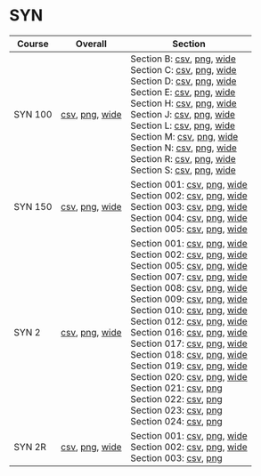 # SYN

| Course | Overall | Section |
| ------ | ------- | ------- |
| SYN 100 | [csv](https://github.com/UCSD-Historical-Enrollment-Data/2023Fall/blob/main/overall/SYN%20100.csv), [png](https://raw.githubusercontent.com/UCSD-Historical-Enrollment-Data/2023Fall/main/plot_overall/SYN%20100.png), [wide](https://raw.githubusercontent.com/UCSD-Historical-Enrollment-Data/2023Fall/main/plot_overall_wide/SYN%20100.png) | Section B: [csv](https://github.com/UCSD-Historical-Enrollment-Data/2023Fall/blob/main/section/SYN%20100_B.csv), [png](https://raw.githubusercontent.com/UCSD-Historical-Enrollment-Data/2023Fall/main/plot_section/SYN%20100_B.png), [wide](https://raw.githubusercontent.com/UCSD-Historical-Enrollment-Data/2023Fall/main/plot_section_wide/SYN%20100_B.png)<br>Section C: [csv](https://github.com/UCSD-Historical-Enrollment-Data/2023Fall/blob/main/section/SYN%20100_C.csv), [png](https://raw.githubusercontent.com/UCSD-Historical-Enrollment-Data/2023Fall/main/plot_section/SYN%20100_C.png), [wide](https://raw.githubusercontent.com/UCSD-Historical-Enrollment-Data/2023Fall/main/plot_section_wide/SYN%20100_C.png)<br>Section D: [csv](https://github.com/UCSD-Historical-Enrollment-Data/2023Fall/blob/main/section/SYN%20100_D.csv), [png](https://raw.githubusercontent.com/UCSD-Historical-Enrollment-Data/2023Fall/main/plot_section/SYN%20100_D.png), [wide](https://raw.githubusercontent.com/UCSD-Historical-Enrollment-Data/2023Fall/main/plot_section_wide/SYN%20100_D.png)<br>Section E: [csv](https://github.com/UCSD-Historical-Enrollment-Data/2023Fall/blob/main/section/SYN%20100_E.csv), [png](https://raw.githubusercontent.com/UCSD-Historical-Enrollment-Data/2023Fall/main/plot_section/SYN%20100_E.png), [wide](https://raw.githubusercontent.com/UCSD-Historical-Enrollment-Data/2023Fall/main/plot_section_wide/SYN%20100_E.png)<br>Section H: [csv](https://github.com/UCSD-Historical-Enrollment-Data/2023Fall/blob/main/section/SYN%20100_H.csv), [png](https://raw.githubusercontent.com/UCSD-Historical-Enrollment-Data/2023Fall/main/plot_section/SYN%20100_H.png), [wide](https://raw.githubusercontent.com/UCSD-Historical-Enrollment-Data/2023Fall/main/plot_section_wide/SYN%20100_H.png)<br>Section J: [csv](https://github.com/UCSD-Historical-Enrollment-Data/2023Fall/blob/main/section/SYN%20100_J.csv), [png](https://raw.githubusercontent.com/UCSD-Historical-Enrollment-Data/2023Fall/main/plot_section/SYN%20100_J.png), [wide](https://raw.githubusercontent.com/UCSD-Historical-Enrollment-Data/2023Fall/main/plot_section_wide/SYN%20100_J.png)<br>Section L: [csv](https://github.com/UCSD-Historical-Enrollment-Data/2023Fall/blob/main/section/SYN%20100_L.csv), [png](https://raw.githubusercontent.com/UCSD-Historical-Enrollment-Data/2023Fall/main/plot_section/SYN%20100_L.png), [wide](https://raw.githubusercontent.com/UCSD-Historical-Enrollment-Data/2023Fall/main/plot_section_wide/SYN%20100_L.png)<br>Section M: [csv](https://github.com/UCSD-Historical-Enrollment-Data/2023Fall/blob/main/section/SYN%20100_M.csv), [png](https://raw.githubusercontent.com/UCSD-Historical-Enrollment-Data/2023Fall/main/plot_section/SYN%20100_M.png), [wide](https://raw.githubusercontent.com/UCSD-Historical-Enrollment-Data/2023Fall/main/plot_section_wide/SYN%20100_M.png)<br>Section N: [csv](https://github.com/UCSD-Historical-Enrollment-Data/2023Fall/blob/main/section/SYN%20100_N.csv), [png](https://raw.githubusercontent.com/UCSD-Historical-Enrollment-Data/2023Fall/main/plot_section/SYN%20100_N.png), [wide](https://raw.githubusercontent.com/UCSD-Historical-Enrollment-Data/2023Fall/main/plot_section_wide/SYN%20100_N.png)<br>Section R: [csv](https://github.com/UCSD-Historical-Enrollment-Data/2023Fall/blob/main/section/SYN%20100_R.csv), [png](https://raw.githubusercontent.com/UCSD-Historical-Enrollment-Data/2023Fall/main/plot_section/SYN%20100_R.png), [wide](https://raw.githubusercontent.com/UCSD-Historical-Enrollment-Data/2023Fall/main/plot_section_wide/SYN%20100_R.png)<br>Section S: [csv](https://github.com/UCSD-Historical-Enrollment-Data/2023Fall/blob/main/section/SYN%20100_S.csv), [png](https://raw.githubusercontent.com/UCSD-Historical-Enrollment-Data/2023Fall/main/plot_section/SYN%20100_S.png), [wide](https://raw.githubusercontent.com/UCSD-Historical-Enrollment-Data/2023Fall/main/plot_section_wide/SYN%20100_S.png) |
| SYN 150 | [csv](https://github.com/UCSD-Historical-Enrollment-Data/2023Fall/blob/main/overall/SYN%20150.csv), [png](https://raw.githubusercontent.com/UCSD-Historical-Enrollment-Data/2023Fall/main/plot_overall/SYN%20150.png), [wide](https://raw.githubusercontent.com/UCSD-Historical-Enrollment-Data/2023Fall/main/plot_overall_wide/SYN%20150.png) | Section 001: [csv](https://github.com/UCSD-Historical-Enrollment-Data/2023Fall/blob/main/section/SYN%20150_001.csv), [png](https://raw.githubusercontent.com/UCSD-Historical-Enrollment-Data/2023Fall/main/plot_section/SYN%20150_001.png), [wide](https://raw.githubusercontent.com/UCSD-Historical-Enrollment-Data/2023Fall/main/plot_section_wide/SYN%20150_001.png)<br>Section 002: [csv](https://github.com/UCSD-Historical-Enrollment-Data/2023Fall/blob/main/section/SYN%20150_002.csv), [png](https://raw.githubusercontent.com/UCSD-Historical-Enrollment-Data/2023Fall/main/plot_section/SYN%20150_002.png), [wide](https://raw.githubusercontent.com/UCSD-Historical-Enrollment-Data/2023Fall/main/plot_section_wide/SYN%20150_002.png)<br>Section 003: [csv](https://github.com/UCSD-Historical-Enrollment-Data/2023Fall/blob/main/section/SYN%20150_003.csv), [png](https://raw.githubusercontent.com/UCSD-Historical-Enrollment-Data/2023Fall/main/plot_section/SYN%20150_003.png), [wide](https://raw.githubusercontent.com/UCSD-Historical-Enrollment-Data/2023Fall/main/plot_section_wide/SYN%20150_003.png)<br>Section 004: [csv](https://github.com/UCSD-Historical-Enrollment-Data/2023Fall/blob/main/section/SYN%20150_004.csv), [png](https://raw.githubusercontent.com/UCSD-Historical-Enrollment-Data/2023Fall/main/plot_section/SYN%20150_004.png), [wide](https://raw.githubusercontent.com/UCSD-Historical-Enrollment-Data/2023Fall/main/plot_section_wide/SYN%20150_004.png)<br>Section 005: [csv](https://github.com/UCSD-Historical-Enrollment-Data/2023Fall/blob/main/section/SYN%20150_005.csv), [png](https://raw.githubusercontent.com/UCSD-Historical-Enrollment-Data/2023Fall/main/plot_section/SYN%20150_005.png), [wide](https://raw.githubusercontent.com/UCSD-Historical-Enrollment-Data/2023Fall/main/plot_section_wide/SYN%20150_005.png) |
| SYN 2 | [csv](https://github.com/UCSD-Historical-Enrollment-Data/2023Fall/blob/main/overall/SYN%202.csv), [png](https://raw.githubusercontent.com/UCSD-Historical-Enrollment-Data/2023Fall/main/plot_overall/SYN%202.png), [wide](https://raw.githubusercontent.com/UCSD-Historical-Enrollment-Data/2023Fall/main/plot_overall_wide/SYN%202.png) | Section 001: [csv](https://github.com/UCSD-Historical-Enrollment-Data/2023Fall/blob/main/section/SYN%202_001.csv), [png](https://raw.githubusercontent.com/UCSD-Historical-Enrollment-Data/2023Fall/main/plot_section/SYN%202_001.png), [wide](https://raw.githubusercontent.com/UCSD-Historical-Enrollment-Data/2023Fall/main/plot_section_wide/SYN%202_001.png)<br>Section 002: [csv](https://github.com/UCSD-Historical-Enrollment-Data/2023Fall/blob/main/section/SYN%202_002.csv), [png](https://raw.githubusercontent.com/UCSD-Historical-Enrollment-Data/2023Fall/main/plot_section/SYN%202_002.png), [wide](https://raw.githubusercontent.com/UCSD-Historical-Enrollment-Data/2023Fall/main/plot_section_wide/SYN%202_002.png)<br>Section 005: [csv](https://github.com/UCSD-Historical-Enrollment-Data/2023Fall/blob/main/section/SYN%202_005.csv), [png](https://raw.githubusercontent.com/UCSD-Historical-Enrollment-Data/2023Fall/main/plot_section/SYN%202_005.png), [wide](https://raw.githubusercontent.com/UCSD-Historical-Enrollment-Data/2023Fall/main/plot_section_wide/SYN%202_005.png)<br>Section 007: [csv](https://github.com/UCSD-Historical-Enrollment-Data/2023Fall/blob/main/section/SYN%202_007.csv), [png](https://raw.githubusercontent.com/UCSD-Historical-Enrollment-Data/2023Fall/main/plot_section/SYN%202_007.png), [wide](https://raw.githubusercontent.com/UCSD-Historical-Enrollment-Data/2023Fall/main/plot_section_wide/SYN%202_007.png)<br>Section 008: [csv](https://github.com/UCSD-Historical-Enrollment-Data/2023Fall/blob/main/section/SYN%202_008.csv), [png](https://raw.githubusercontent.com/UCSD-Historical-Enrollment-Data/2023Fall/main/plot_section/SYN%202_008.png), [wide](https://raw.githubusercontent.com/UCSD-Historical-Enrollment-Data/2023Fall/main/plot_section_wide/SYN%202_008.png)<br>Section 009: [csv](https://github.com/UCSD-Historical-Enrollment-Data/2023Fall/blob/main/section/SYN%202_009.csv), [png](https://raw.githubusercontent.com/UCSD-Historical-Enrollment-Data/2023Fall/main/plot_section/SYN%202_009.png), [wide](https://raw.githubusercontent.com/UCSD-Historical-Enrollment-Data/2023Fall/main/plot_section_wide/SYN%202_009.png)<br>Section 010: [csv](https://github.com/UCSD-Historical-Enrollment-Data/2023Fall/blob/main/section/SYN%202_010.csv), [png](https://raw.githubusercontent.com/UCSD-Historical-Enrollment-Data/2023Fall/main/plot_section/SYN%202_010.png), [wide](https://raw.githubusercontent.com/UCSD-Historical-Enrollment-Data/2023Fall/main/plot_section_wide/SYN%202_010.png)<br>Section 012: [csv](https://github.com/UCSD-Historical-Enrollment-Data/2023Fall/blob/main/section/SYN%202_012.csv), [png](https://raw.githubusercontent.com/UCSD-Historical-Enrollment-Data/2023Fall/main/plot_section/SYN%202_012.png), [wide](https://raw.githubusercontent.com/UCSD-Historical-Enrollment-Data/2023Fall/main/plot_section_wide/SYN%202_012.png)<br>Section 016: [csv](https://github.com/UCSD-Historical-Enrollment-Data/2023Fall/blob/main/section/SYN%202_016.csv), [png](https://raw.githubusercontent.com/UCSD-Historical-Enrollment-Data/2023Fall/main/plot_section/SYN%202_016.png), [wide](https://raw.githubusercontent.com/UCSD-Historical-Enrollment-Data/2023Fall/main/plot_section_wide/SYN%202_016.png)<br>Section 017: [csv](https://github.com/UCSD-Historical-Enrollment-Data/2023Fall/blob/main/section/SYN%202_017.csv), [png](https://raw.githubusercontent.com/UCSD-Historical-Enrollment-Data/2023Fall/main/plot_section/SYN%202_017.png), [wide](https://raw.githubusercontent.com/UCSD-Historical-Enrollment-Data/2023Fall/main/plot_section_wide/SYN%202_017.png)<br>Section 018: [csv](https://github.com/UCSD-Historical-Enrollment-Data/2023Fall/blob/main/section/SYN%202_018.csv), [png](https://raw.githubusercontent.com/UCSD-Historical-Enrollment-Data/2023Fall/main/plot_section/SYN%202_018.png), [wide](https://raw.githubusercontent.com/UCSD-Historical-Enrollment-Data/2023Fall/main/plot_section_wide/SYN%202_018.png)<br>Section 019: [csv](https://github.com/UCSD-Historical-Enrollment-Data/2023Fall/blob/main/section/SYN%202_019.csv), [png](https://raw.githubusercontent.com/UCSD-Historical-Enrollment-Data/2023Fall/main/plot_section/SYN%202_019.png), [wide](https://raw.githubusercontent.com/UCSD-Historical-Enrollment-Data/2023Fall/main/plot_section_wide/SYN%202_019.png)<br>Section 020: [csv](https://github.com/UCSD-Historical-Enrollment-Data/2023Fall/blob/main/section/SYN%202_020.csv), [png](https://raw.githubusercontent.com/UCSD-Historical-Enrollment-Data/2023Fall/main/plot_section/SYN%202_020.png), [wide](https://raw.githubusercontent.com/UCSD-Historical-Enrollment-Data/2023Fall/main/plot_section_wide/SYN%202_020.png)<br>Section 021: [csv](https://github.com/UCSD-Historical-Enrollment-Data/2023Fall/blob/main/section/SYN%202_021.csv), [png](https://raw.githubusercontent.com/UCSD-Historical-Enrollment-Data/2023Fall/main/plot_section/SYN%202_021.png)<br>Section 022: [csv](https://github.com/UCSD-Historical-Enrollment-Data/2023Fall/blob/main/section/SYN%202_022.csv), [png](https://raw.githubusercontent.com/UCSD-Historical-Enrollment-Data/2023Fall/main/plot_section/SYN%202_022.png)<br>Section 023: [csv](https://github.com/UCSD-Historical-Enrollment-Data/2023Fall/blob/main/section/SYN%202_023.csv), [png](https://raw.githubusercontent.com/UCSD-Historical-Enrollment-Data/2023Fall/main/plot_section/SYN%202_023.png)<br>Section 024: [csv](https://github.com/UCSD-Historical-Enrollment-Data/2023Fall/blob/main/section/SYN%202_024.csv), [png](https://raw.githubusercontent.com/UCSD-Historical-Enrollment-Data/2023Fall/main/plot_section/SYN%202_024.png) |
| SYN 2R | [csv](https://github.com/UCSD-Historical-Enrollment-Data/2023Fall/blob/main/overall/SYN%202R.csv), [png](https://raw.githubusercontent.com/UCSD-Historical-Enrollment-Data/2023Fall/main/plot_overall/SYN%202R.png), [wide](https://raw.githubusercontent.com/UCSD-Historical-Enrollment-Data/2023Fall/main/plot_overall_wide/SYN%202R.png) | Section 001: [csv](https://github.com/UCSD-Historical-Enrollment-Data/2023Fall/blob/main/section/SYN%202R_001.csv), [png](https://raw.githubusercontent.com/UCSD-Historical-Enrollment-Data/2023Fall/main/plot_section/SYN%202R_001.png), [wide](https://raw.githubusercontent.com/UCSD-Historical-Enrollment-Data/2023Fall/main/plot_section_wide/SYN%202R_001.png)<br>Section 002: [csv](https://github.com/UCSD-Historical-Enrollment-Data/2023Fall/blob/main/section/SYN%202R_002.csv), [png](https://raw.githubusercontent.com/UCSD-Historical-Enrollment-Data/2023Fall/main/plot_section/SYN%202R_002.png), [wide](https://raw.githubusercontent.com/UCSD-Historical-Enrollment-Data/2023Fall/main/plot_section_wide/SYN%202R_002.png)<br>Section 003: [csv](https://github.com/UCSD-Historical-Enrollment-Data/2023Fall/blob/main/section/SYN%202R_003.csv), [png](https://raw.githubusercontent.com/UCSD-Historical-Enrollment-Data/2023Fall/main/plot_section/SYN%202R_003.png) |

